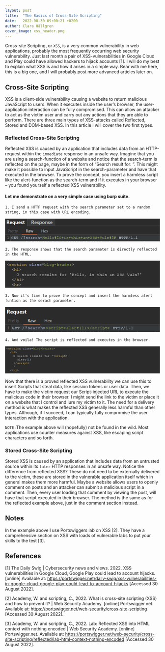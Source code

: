 ```yaml
---
layout: post
title:  "The Basics of Cross-Site Scripting"
date:   2022-08-30 09:00:21 +0200
author: Clara Hällgren
cover_image: xss_header.png
---
```


Cross-site Scripting, or `XSS`, is a very common vulnerability in web applications,
probably the most frequently occurring web security vulnerability.
Just last month a pair of XSS-vulnerabilities in Google Cloud and Play could have allowed hackers to hijack accounts [1]. 
I will do my best to explain what XSS is and how it arises in a simple way. Bear with me here, 
this is a big one, and I will probably post more advanced articles later on.   

## Cross-Site Scripting
XSS is a client-side vulnerability causing a website to return malicious JavaScript to users. 
When it executes inside the user’s browser, the user-application interaction can be fully compromised.
This can allow an attacker to act as the victim user and carry out any actions that they are able to perform.
There are three main types of XSS-attacks called Reflected, Stored and DOM-based XSS. In this article I will cover 
the two first types.

### Reflected Cross-Site Scripting
Reflected XSS is caused by an application that includes data from an HTTP-request within the `immediate` response
in an unsafe way. Imagine that you are using a search-function of a website and notice that the search-term is reflected
on the page, maybe in the form of “Search result for: <your search term>”. This might make it possible to input 
JavaScript in the search-parameter and have that executed in the browser. To prove the concept, you insert a harmless 
script like the alert-function as the search-term and if it executes in your browser – you found yourself a reflected 
XSS vulnerability. 

#### Let me demonstrate on a very simple case using burp suite. 
    1. I send a HTTP request with the search parameter set to a random string, in this case with URL encoding. 

![Image](/assets/img_5.png)

    2. The response shows that the search parameter is directly reflected in the HTML. 

![Image](/assets/img_6.png)

    3. Now it's time to prove the concept and insert the harmless alert funtion as the serach parameter. 

![Image](/assets/img_7.png)

    4. And voila! The script is reflected and executes in the browser. 

![Image](/assets/img_8.png)

Now that there is a proved reflected XSS vulnerability we can use this to insert Scripts that steal data, like session 
tokens or user data. Then, we have to make the victim request our Script-injected URL to execute the malicious code 
in their browser. I might send the link to the victim or place it on a website that I control and lure my victim to it.
The need for a delivery method is what makes the reflected XSS generally less harmful than other types. Although, if I 
succeed, I can typically fully compromise the user interaction with the application.

`NOTE:`The example above will (hopefully) not be found in the wild. Most applications use counter measures against XSS,
like escaping script characters and so forth. 

### Stored Cross-Site Scripting
Stored XSS is caused by an application that includes data from an untrusted source within its `later` HTTP responses in an 
unsafe way. Notice the difference from reflected XSS? These do not need to be externally delivered to the victim, 
these are stored in the vulnerable application itself which in general makes them more harmful. Maybe a website allows 
users to openly comment on posts and an attacker can submit a malicious script in a comment. Then, every user loading that 
comment by viewing the post, will have that script executed in their browser. The method is the same as for the reflected 
example above, just in the comment section instead.

## Notes
In the example above I use Portswiggers lab on XSS [2]. They have a comprehensive section on XSS with loads of vulnerable
labs to put your skills to the test [3].

## References

[1] The Daily Swig | Cybersecurity news and views. 2022. XSS vulnerabilities in Google Cloud, Google Play could lead to account hijacks. [online] Available at: <https://portswigger.net/daily-swig/xss-vulnerabilities-in-google-cloud-google-play-could-lead-to-account-hijacks> [Accessed 30 August 2022].

[2] Academy, W. and scripting, C., 2022. What is cross-site scripting (XSS) and how to prevent it? | Web Security Academy. [online] Portswigger.net. Available at: <https://portswigger.net/web-security/cross-site-scripting> [Accessed 30 August 2022].

[3] Academy, W. and scripting, C., 2022. Lab: Reflected XSS into HTML context with nothing encoded | Web Security Academy. [online] Portswigger.net. Available at: <https://portswigger.net/web-security/cross-site-scripting/reflected/lab-html-context-nothing-encoded> [Accessed 30 August 2022].